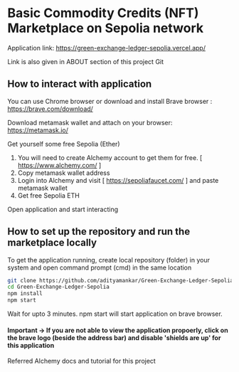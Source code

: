 # Basic Commodity Credits (NFT) Marketplace on Sepolia network

Application link: https://green-exchange-ledger-sepolia.vercel.app/

Link is also given in ABOUT section of this project Git


## How to interact with application

You can use Chrome browser
or download and install Brave browser : https://brave.com/download/

Download metamask wallet and attach on your browser: https://metamask.io/

Get yourself some free Sepolia (Ether) 
1. You will need to create Alchemy account to get them for free. [ https://www.alchemy.com/ ]
2. Copy metamask wallet address
3. Login into Alchemy and visit [ https://sepoliafaucet.com/ ] and paste metamask wallet
4. Get free Sepolia ETH

Open application and start interacting

## How to set up the repository and run the marketplace locally

To get the application running, create local repository (folder) in your system and open command prompt (cmd) in the same location
```bash
git clone https://github.com/adityamankar/Green-Exchange-Ledger-Sepolia.git
cd Green-Exchange-Ledger-Sepolia
npm install
npm start
```
Wait for upto 3 minutes. npm start will start application on brave browser. 

#### Important -> If you are not able to view the application propoerly, click on the brave logo (beside the address bar) and disable 'shields are up' for this application

Referred Alchemy docs and tutorial for this project
